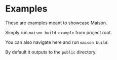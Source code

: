 # Examples

These are examples meant to showcase Maison.

Simply run `maison build example` from project root.

You can also navigate here and run `maison build`.

By default it outputs to the `public` directory.
